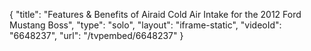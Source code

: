 {
    "title": "Features & Benefits of Airaid Cold Air Intake for the 2012 Ford Mustang Boss",
    "type": "solo",
    "layout": "iframe-static",
    "videoId": "6648237",
    "url": "\/tvpembed\/6648237"
}